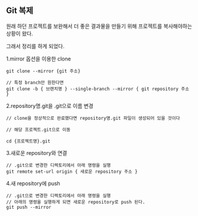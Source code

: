 Git 복제
---

원래 하던 프로젝트를 보완해서 더 좋은 결과물을 만들기 위해 프로젝트를 복사해야하는 상황이 왔다.

그래서 정리를 하게 되었다.

1.mirror 옵션을 이용한 clone

```
git clone --mirror {git 주소}

// 특정 branch만 원한다면 
git clone -b { 브랜치명 } --single-branch --mirror { git repository 주소 }
```

2.repository명.git을 .git으로 이름 변경

```
// clone을 정상적으로 완료했다면 repository명.git 파일이 생성되어 있을 것이다

// 해당 프로젝트.git으로 이동

cd {프로젝트명}.git
```

3.새로운 repository와 연결
```
// .git으로 변경한 디렉토리에서 아래 명령을 실행
git remote set-url origin { 새로운 repository 주소 }
```

4.새 repository에 push
```
// .git으로 변경한 디렉토리에서 아래 명령을 실행
// 아래의 명령을 실행하게 되면 새로운 repository로 push 된다.
git push --mirror
```